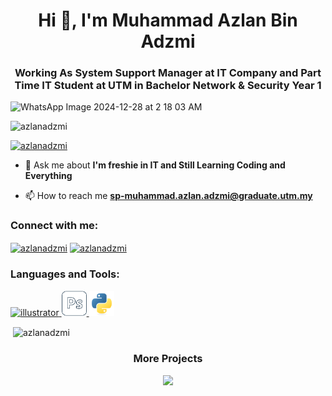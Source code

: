 <h1 align="center">Hi 👋, I'm Muhammad Azlan Bin Adzmi</h1>
<h3 align="center">Working As System Support Manager at IT Company and Part Time IT Student at UTM in Bachelor Network & Security Year 1</h3>

![WhatsApp Image 2024-12-28 at 2 18 03 AM](https://github.com/user-attachments/assets/7a852686-f13a-411a-a851-e9489895d77a)


<p align="left"> <img src="https://komarev.com/ghpvc/?username=azlanadzmi&label=Profile%20views&color=0e75b6&style=flat" alt="azlanadzmi" /> </p>

<p align="left"> <a href="https://github.com/ryo-ma/github-profile-trophy"><img src="https://github-profile-trophy.vercel.app/?username=azlanadzmi" alt="azlanadzmi" /></a> </p>

- 💬 Ask me about **I'm freshie in IT and Still Learning Coding and Everything**

- 📫 How to reach me **sp-muhammad.azlan.adzmi@graduate.utm.my**

<h3 align="left">Connect with me:</h3>
<p align="left">
<a href="https://fb.com/azlanadzmi" target="blank"><img align="center" src="https://raw.githubusercontent.com/rahuldkjain/github-profile-readme-generator/master/src/images/icons/Social/facebook.svg" alt="azlanadzmi" height="30" width="40" /></a>
<a href="https://instagram.com/azlanadzmi" target="blank"><img align="center" src="https://raw.githubusercontent.com/rahuldkjain/github-profile-readme-generator/master/src/images/icons/Social/instagram.svg" alt="azlanadzmi" height="30" width="40" /></a>
</p>

<h3 align="left">Languages and Tools:</h3>
<p align="left"> <a href="https://www.adobe.com/in/products/illustrator.html" target="_blank" rel="noreferrer"> <img src="https://www.vectorlogo.zone/logos/adobe_illustrator/adobe_illustrator-icon.svg" alt="illustrator" width="40" height="40"/> </a> <a href="https://www.photoshop.com/en" target="_blank" rel="noreferrer"> <img src="https://raw.githubusercontent.com/devicons/devicon/master/icons/photoshop/photoshop-line.svg" alt="photoshop" width="40" height="40"/> </a> <a href="https://www.python.org" target="_blank" rel="noreferrer"> <img src="https://raw.githubusercontent.com/devicons/devicon/master/icons/python/python-original.svg" alt="python" width="40" height="40"/> </a> </p>

<p>&nbsp;<img align="center" src="https://github-readme-stats.vercel.app/api?username=azlanadzmi&show_icons=true&locale=en" alt="azlanadzmi" /></p>

<!-- More Projects Button -->

<div align="center">
  <h3>More Projects</h3>
  <a href="https://github.com/azlanadzmi?tab=repositories" target="_blank">
    <img src="https://img.shields.io/badge/View%20More-My%20Repositories-blue?style=for-the-badge&logo=github"/>
  </a>
</div>
